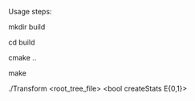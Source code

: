 Usage steps:

mkdir build

cd build

cmake ..

make

./Transform <root_tree_file> <bool createStats E{0,1}>
